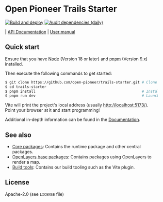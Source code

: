# Open Pioneer Trails Starter

[![Build and deploy](https://github.com/open-pioneer/trails-starter/actions/workflows/test-and-build.yml/badge.svg)](https://github.com/open-pioneer/trails-starter/actions/workflows/test-and-build.yml) [![Audit dependencies (daily)](https://github.com/open-pioneer/trails-starter/actions/workflows/audit-dependencies.yml/badge.svg)](https://github.com/open-pioneer/trails-starter/actions/workflows/audit-dependencies.yml)

| [API Documentation](https://open-pioneer.github.io/trails-demo/starter/docs/) | [User manual](https://github.com/open-pioneer/trails-starter/tree/main/docs)

## Quick start

Ensure that you have [Node](https://nodejs.org/en/) (Version 18 or later) and [pnpm](https://pnpm.io/) (Version 9.x) installed.

Then execute the following commands to get started:

```bash
$ git clone https://github.com/open-pioneer/trails-starter.git # Clone the repository
$ cd trails-starter
$ pnpm install                                                 # Install dependencies
$ pnpm run dev                                                 # Launch development server
```

Vite will print the project's local address (usually <http://localhost:5173/>).
Point your browser at it and start programming!

Additional in-depth information can be found in the [Documentation](./docs/README.md).

## See also

-   [Core packages](https://github.com/open-pioneer/trails-core-packages): Contains the runtime package and other central packages.
-   [OpenLayers base packages](https://github.com/open-pioneer/trails-openlayers-base-packages): Contains packages using OpenLayers to render a map.
-   [Build tools](https://github.com/open-pioneer/trails-build-tools): Contains our build tooling such as the Vite plugin.

## License

Apache-2.0 (see `LICENSE` file)
